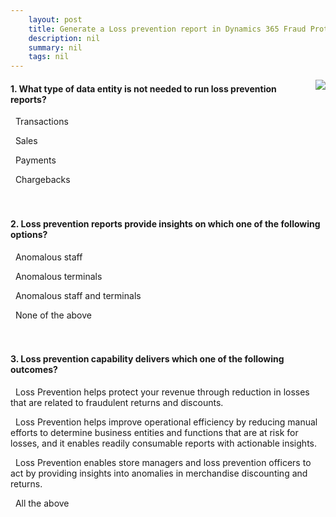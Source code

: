 ```yaml
---
    layout: post
    title: Generate a Loss prevention report in Dynamics 365 Fraud Protection  
    description: nil
    summary: nil
    tags: nil
---
```



 <a target="_blank" href="https://docs.microsoft.com/en-us/learn/modules/loss-prevention-report-fraud-protection/07-check/"><i class="fas fa-external-link-alt"></i> </a>
 <img align="right" src="https://docs.microsoft.com/en-us/learn/achievements/loss-prevention-report-fraud-protection.svg">
####  1. What type of data entity is not needed to run loss prevention reports?


<i class='far fa-square'></i> &nbsp;&nbsp;Transactions

<i class='far fa-square'></i> &nbsp;&nbsp;Sales

<i class='far fa-square'></i> &nbsp;&nbsp;Payments

<i class='fas fa-check-square' style='color: Dodgerblue;'></i> &nbsp;&nbsp;Chargebacks
<br />
<br />
<br />

####  2. Loss prevention reports provide insights on which one of the following options?


<i class='far fa-square'></i> &nbsp;&nbsp;Anomalous staff

<i class='far fa-square'></i> &nbsp;&nbsp;Anomalous terminals

<i class='fas fa-check-square' style='color: Dodgerblue;'></i> &nbsp;&nbsp;Anomalous staff and terminals

<i class='far fa-square'></i> &nbsp;&nbsp;None of the above
<br />
<br />
<br />

####  3. Loss prevention capability delivers which one of the following outcomes?


<i class='far fa-square'></i> &nbsp;&nbsp;Loss Prevention helps protect your revenue through reduction in losses that are related to fraudulent returns and discounts.

<i class='far fa-square'></i> &nbsp;&nbsp;Loss Prevention helps improve operational efficiency by reducing manual efforts to determine business entities and functions that are at risk for losses, and it enables readily consumable reports with actionable insights.

<i class='far fa-square'></i> &nbsp;&nbsp;Loss Prevention enables store managers and loss prevention officers to act by providing insights into anomalies in merchandise discounting and returns.

<i class='fas fa-check-square' style='color: Dodgerblue;'></i> &nbsp;&nbsp;All the above
<br />
<br />
<br />
